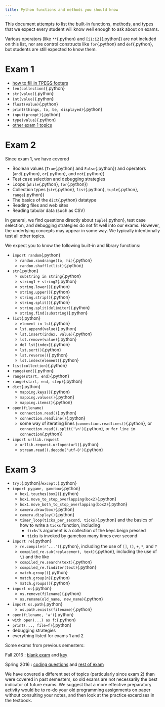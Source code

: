```yaml
---
title: Python functions and methods you should know
...
```


This document attempts to list the built-in functions, methods, and types that we expect every student will know well enough to ask about on exams.

Various operators (like `**`{.python} and `[i1:i2]`{.python}) are not included on this list, nor are control constructs like `for`{.python} and `def`{.python}, but students are still expected to know them.

# Exam 1

-   [how to fill in TPEGS footers](http://cs1110.cs.virginia.edu/lab05-paper.html#TPEGS)
-   `len(collection)`{.python}
-   `str(value)`{.python}
-   `int(value)`{.python}
-   `float(value)`{.python}
-   `print(things, to, be, displayed)`{.python}
-   `input(prompt)`{.python}
-   `type(value)`{.python}
-   [other exam 1 topics](http://cs1110.cs.virginia.edu/lab05-paper.html#things-we-expect-you-to-know)

# Exam 2

Since exam 1, we have covered

-   Boolean values (`True`{.python} and `False`{.python}) and operators (`and`{.python}, `or`{.python},  and `not`{.python})
-   Test case selection and debugging strategies
-   Loops (`while`{.python}, `for`{.python})
-   Collection types (`str`{.python}, `list`{.python}, `tuple`{.python}, `range`{.python})
-   The basics of the `dict`{.python} datatype
-   Reading files and web sites
-   Reading tabular data (such as CSV)

In general, we find questions directly about `tuple`{.python}, test case selection, and debugging strategies do not fit well into our exams.  However, the underlying concepts may appear in some way.  We typically intentionally test all other topics.

We expect you to know the following built-in and library functions:

-   `import random`{.python}
    -   `random.randrange(lo, hi)`{.python}
    -   `random.shuffle(list)`{.python}
-   `str`{.python}
    -   `substring in string`{.python}
    -   `string1 + string2`{.python}
    -   `string.lower()`{.python}
    -   `string.upper()`{.python}
    -   `string.strip()`{.python}
    -   `string.split()`{.python}
    -   `string.split(delimiter)`{.python}
    -   `string.find(substring)`{.python}
-   `list`{.python}
    -   `element in lst`{.python}
    -   `lst.append(value)`{.python}
    -   `lst.insert(index, value)`{.python}
    -   `lst.remove(value)`{.python}
    -   `del lst[index]`{.python}
    -   `lst.sort()`{.python}
    -   `lst.reverse()`{.python}
    -   `lst.index(element)`{.python}
-   `list(collection)`{.python}
-   `range(end)`{.python}
-   `range(start, end)`{.python}
-   `range(start, end, step)`{.python}
-   `dict`{.python}
    -   `mapping.keys()`{.python}
    -   `mapping.values()`{.python}
    -   `mapping.items()`{.python}
-   `open(filename)`
    -   `connection.read()`{.python}
    -   `connection.readline()`{.python}
    -   some way of iterating lines (`connection.readlines()`{.python}, or `connection.read().split('\n')`{.python}, or `for line in connection`{.python})
-   `import urllib.request`
    -   `urllib.request.urlopen(url)`{.python}
    -   `stream.read().decode('utf-8')`{.python}

# Exam 3

-   `try:`{.python}/`except:`{.python}
-   `import pygame, gamebox`{.python}
    -   `box1.touches(box2)`{.python}
    -   `box1.move_to_stop_overlapping(box2)`{.python}
    -   `box1.move_both_to_stop_overlapping(box2)`{.python}
    -   `camera.draw(box)`{.python}
    -   `camera.display()`{.python}
    -   `timer_loop(ticks_per_second, ticks)`{.python} and the basics of how to write a `ticks` function, including
        -   `ticks`'s argument is a collection of the keys beign pressed
        -   `ticks` is invoked by gamebox many times ever second
-   `import re`{.python}
    -   `re.compile(r'...')`{.python}, including the use of `[]`, `()`, `+`, `*`, and `?`
    -   `compiled_re.sub(replacement, text)`{.python}, including the use of `\1` and the like
    -   `compiled_re.search(text)`{.python}
    -   `compiled_re.finditer(text)`{.python}
    -   `match.group()`{.python}
    -   `match.group(n)`{.python}
    -   `match.groups()`{.python}
-   `import os`{.python}
    -   `os.remove(filename)`{.python}
    -   `os.rename(old_name, new_name)`{.python}
-   `import os.path`{.python}
    -   `os.path.exists(filename)`{.python}
-   `open(filename, 'w')`{.python}
-   `with open(...) as f:`{.python}
-   `print(..., file=f)`{.python}
-   debugging strategies
-   everything listed for exams 1 and 2

Some exams from previous semesters:

Fall 2016
:   [blank exam](files/CS111X-F16-Final.pdf) and [key](files/CS111X-F16-Final-KEY.pdf)

Spring 2016
:   [coding questions](files/CS111X-S16-Final-Coding.pdf) and [rest of exam](files/CS111X-S16-Final-KEY.pdf)

We have covered a different set of topics (particularly since exam 2) than were covered in past semesters, so old exams are not necessarily the best indicator of future exams.
We suggest that a more effective preparatory activity would be to re-do your old programming assignments on paper without consulting your notes, and then look at the practice excercises in the textbook.

